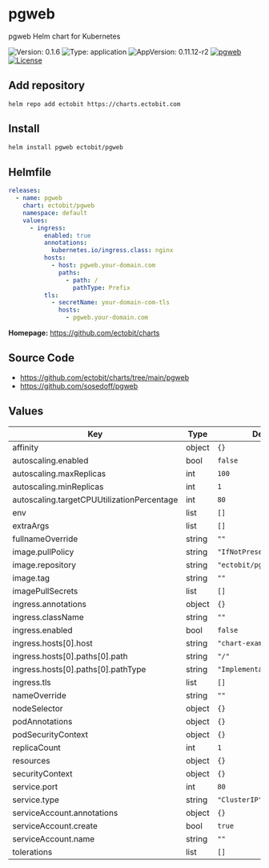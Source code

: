 # pgweb

pgweb Helm chart for Kubernetes

![Version: 0.1.6](https://img.shields.io/badge/Version-0.1.6-informational?style=flat-square) ![Type: application](https://img.shields.io/badge/Type-application-informational?style=flat-square) ![AppVersion: 0.11.12-r2](https://img.shields.io/badge/AppVersion-0.11.12--r2-informational?style=flat-square)
[![pgweb](https://github.com/ectobit/charts/actions/workflows/pgweb.yml/badge.svg)](https://github.com/ectobit/charts/actions/workflows/pgweb.yml)
[![License](https://img.shields.io/badge/license-BSD--2--Clause--Patent-orange.svg)](https://github.com/ectobit/charts/blob/main/pgweb/LICENSE)

## Add repository

`helm repo add ectobit https://charts.ectobit.com`

## Install

```sh
helm install pgweb ectobit/pgweb
```

## Helmfile

```yaml
releases:
  - name: pgweb
    chart: ectobit/pgweb
    namespace: default
    values:
      - ingress:
          enabled: true
          annotations:
            kubernetes.io/ingress.class: nginx
          hosts:
            - host: pgweb.your-domain.com
              paths:
                - path: /
                  pathType: Prefix
          tls:
            - secretName: your-domain-com-tls
              hosts:
                - pgweb.your-domain.com
```

**Homepage:** <https://github.com/ectobit/charts>

## Source Code

- <https://github.com/ectobit/charts/tree/main/pgweb>
- <https://github.com/sosedoff/pgweb>

## Values

| Key                                        | Type   | Default                    | Description |
| ------------------------------------------ | ------ | -------------------------- | ----------- |
| affinity                                   | object | `{}`                       |             |
| autoscaling.enabled                        | bool   | `false`                    |             |
| autoscaling.maxReplicas                    | int    | `100`                      |             |
| autoscaling.minReplicas                    | int    | `1`                        |             |
| autoscaling.targetCPUUtilizationPercentage | int    | `80`                       |             |
| env                                        | list   | `[]`                       |             |
| extraArgs                                  | list   | `[]`                       |             |
| fullnameOverride                           | string | `""`                       |             |
| image.pullPolicy                           | string | `"IfNotPresent"`           |             |
| image.repository                           | string | `"ectobit/pgweb"`          |             |
| image.tag                                  | string | `""`                       |             |
| imagePullSecrets                           | list   | `[]`                       |             |
| ingress.annotations                        | object | `{}`                       |             |
| ingress.className                          | string | `""`                       |             |
| ingress.enabled                            | bool   | `false`                    |             |
| ingress.hosts[0].host                      | string | `"chart-example.local"`    |             |
| ingress.hosts[0].paths[0].path             | string | `"/"`                      |             |
| ingress.hosts[0].paths[0].pathType         | string | `"ImplementationSpecific"` |             |
| ingress.tls                                | list   | `[]`                       |             |
| nameOverride                               | string | `""`                       |             |
| nodeSelector                               | object | `{}`                       |             |
| podAnnotations                             | object | `{}`                       |             |
| podSecurityContext                         | object | `{}`                       |             |
| replicaCount                               | int    | `1`                        |             |
| resources                                  | object | `{}`                       |             |
| securityContext                            | object | `{}`                       |             |
| service.port                               | int    | `80`                       |             |
| service.type                               | string | `"ClusterIP"`              |             |
| serviceAccount.annotations                 | object | `{}`                       |             |
| serviceAccount.create                      | bool   | `true`                     |             |
| serviceAccount.name                        | string | `""`                       |             |
| tolerations                                | list   | `[]`                       |             |
